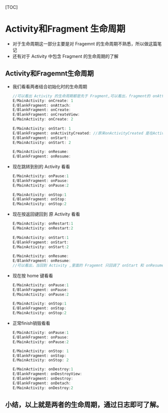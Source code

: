 [TOC]

# Activity和Fragment 生命周期

* 对于生命周期这一部分主要是对 Fragemnt 的生命周期不熟悉，所以做这篇笔记
* 还有对于 Activity 中包含 Fragment 的生命周期的了解

## Activity和Fragemnt生命周期

* 我们看看两者结合初始化时的生命周期

  ~~~java
  //可以看出 Activity 的生命周期都是先于 Fragment,可以看出，fragment的 onAttach,onCreate,onCreateView都是在 Activity 的 onCreate 方法里回调的，以下同理可得。
  E/MainActivity: onCreate: 1 
  E/BlankFragment: onAttach: 
  E/BlankFragment: onCreate:
  E/BlankFragment: onCreateView: 
  E/MainActivity: onCreate: 2
      
  E/MainActivity: onStart: 1 
  E/BlankFragment: onActivityCreated: //原来onActivityCreated 是在Activity 的onStart执行中才执行的,可能是碎片与活动的绑定
  E/BlankFragment: onStart: 
  E/MainActivity: onStart: 2
      
  E/MainActivity: onResume: 
  E/BlankFragment: onResume: 
  ~~~

* 现在跳转到别的 Activity 看看

  ~~~java
  E/MainActivity: onPause:1
  E/BlankFragment: onPause: 
  E/MainActivity: onPause:2
      
  E/MainActivity: onStop:1
  E/BlankFragment: onStop:
  E/MainActivity: onStop:2
  ~~~

* 现在按返回键回到 原 Activity 看看

  ~~~java
  E/MainActivity: onRestart:1
  E/MainActivity: onRestart:2
      
  E/MainActivity: onStart:1
  E/BlankFragment: onStart:
  E/MainActivity: onStart:2
      
  E/MainActivity: onResume: 
  E/BlankFragment: onResume:
  //可以看出，当回到 Activity ,里面的 Fragemnt 只回调了 onStart 和 onResume 方法
  ~~~

* 现在按 home 键看看

  ~~~java
  E/MainActivity: onPause:1
  E/BlankFragment: onPause: 
  E/MainActivity: onPause:2
      
  E/MainActivity: onStop:1
  E/BlankFragment: onStop:
  E/MainActivity: onStop:2
  ~~~

* 正常finish销毁看看

  ~~~java
  E/MainActivity: onPause:1
  E/BlankFragment: onPause: 
  E/MainActivity: onPause:2
  
  E/MainActivity: onStop: 1
  E/BlankFragment: onStop:
  E/MainActivity: onStop: 2
  
  E/MainActivity: onDestroy:1
  E/BlankFragment: onDestroyView: 
  E/BlankFragment: onDestroy: 
  E/BlankFragment: onDetach: 
  E/MainActivity: onDestroy:2
  ~~~

## 小结，以上就是两者的生命周期，通过日志即可了解。